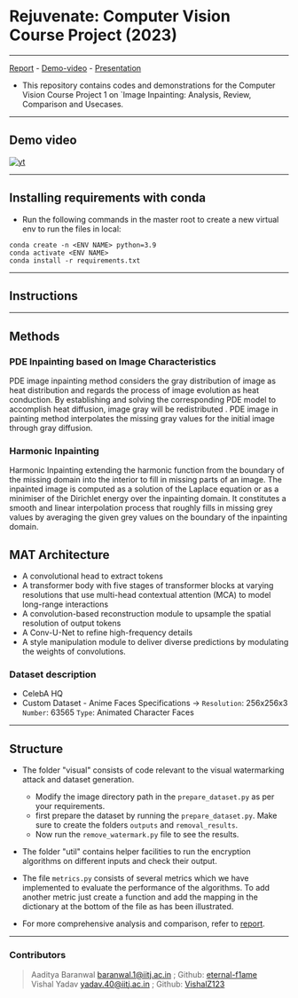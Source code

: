# Rejuvenate: Computer Vision Course Project (2023)

___
[Report](/documents/report.pdf) -  [Demo-video]() - [Presentation](/documents/presentation.pdf)

* This repository contains codes and demonstrations for the Computer Vision Course Project 1 on `Image Inpainting: Analysis, Review, Comparison and Usecases.

___

## Demo video

 [![yt](/documents/thumbnail.png)]()

___

## Installing requirements with conda

* Run the following commands in the master root to create a new virtual env to run the files in local:

```shell
conda create -n <ENV NAME> python=3.9
conda activate <ENV NAME>
conda install -r requirements.txt
```

___

## Instructions

___

## Methods
### PDE Inpainting based on Image Characteristics
PDE image inpainting method considers the gray distribution of image as heat distribution and regards the process of image evolution as heat conduction. By establishing and solving the corresponding PDE model to accomplish heat diffusion, image gray will be redistributed . PDE image in painting method interpolates the missing gray values for the initial image through gray diffusion.

### Harmonic Inpainting
Harmonic Inpainting extending the harmonic function from the boundary of the missing domain into the interior to fill in missing parts of an image. The inpainted image is computed as a solution of the Laplace equation or as a minimiser of the Dirichlet energy over the inpainting domain. It constitutes a smooth and linear interpolation process that roughly fills in missing grey values by averaging the given grey values on the boundary of the inpainting domain.

## MAT Architecture

- A convolutional head to extract tokens
- A transformer body with five stages of transformer blocks at varying resolutions that use multi-head contextual attention (MCA) to model long-range interactions
- A convolution-based reconstruction module to upsample the spatial resolution of output tokens
- A Conv-U-Net to refine high-frequency details
- A style manipulation module to deliver diverse predictions by modulating the weights of convolutions.

### Dataset description
- CelebA HQ
- Custom Dataset - Anime Faces
    Specifications → `Resolution`: 256x256x3   `Number`:  63565    `Type`: Animated Character Faces
___

## Structure

* The folder "visual" consists of code relevant to the visual watermarking attack and dataset generation.
  * Modify the image directory path in the `prepare_dataset.py` as per your requirements.
  * first prepare the dataset by running the `prepare_dataset.py`. Make sure to create the folders `outputs` and `removal_results`.
  * Now run the `remove_watermark.py` file to see the results.

* The folder "util" contains helper facilities to run the encryption algorithms on different inputs and check their output.
* The file `metrics.py` consists of several metrics which we have implemented to evaluate the performance of the algorithms. To add another metric just create a function and add the mapping in the dictionary at the bottom of the file as has been illustrated.
* For more comprehensive analysis and comparison, refer to [report](/documents/report.pdf).

___

### Contributors

> Aaditya Baranwal baranwal.1@iitj.ac.in ;  Github: [eternal-f1ame](https://github.com/aeternum) <br>
> Vishal Yadav yadav.40@iitj.ac.in ; Github: [VishalZ123](https://github.com/VishalZ123)
